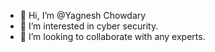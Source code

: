 - 👋 Hi, I’m @Yagnesh Chowdary
- 👀 I’m interested in cyber security.
- 💞️ I’m looking to collaborate with any experts.
  

<!---
YagneshChowdary3/YagneshChowdary3 is a ✨ special ✨ repository because its `README.md` (this file) appears on your GitHub profile.
You can click the Preview link to take a look at your changes.
--->
